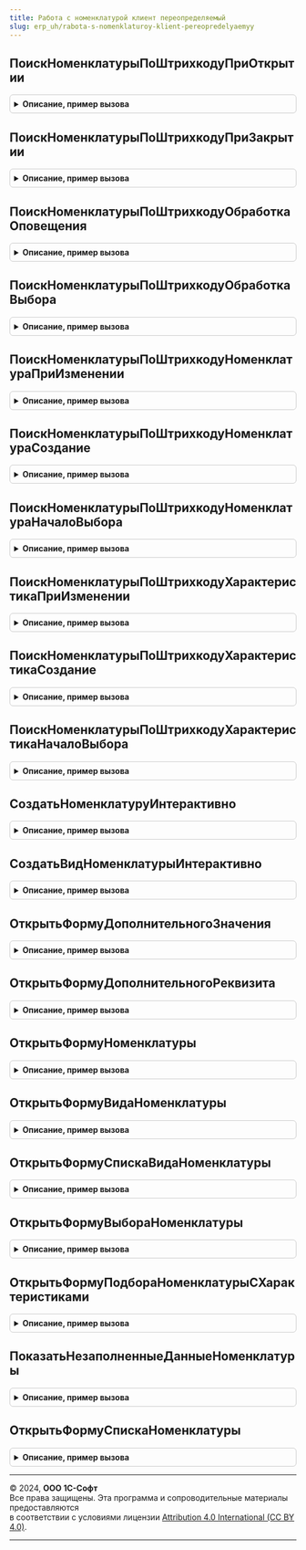 ```yaml
---
title: Работа с номенклатурой клиент переопределяемый
slug: erp_uh/rabota-s-nomenklaturoy-klient-pereopredelyaemyy
---
```



## ПоискНоменклатурыПоШтрихкодуПриОткрытии
<details style="margin: 1em 0; padding: 0.5em; border: 1px solid #ccc; border-radius: 6px;">

<summary style="font-weight: bold; cursor: pointer;">Описание, пример вызова</summary>

```bsl

// Процедура, вызываемая из обработчика события формы ПриОткрытии формы ПоискНоменклатурыПоШтрихкоду.
//
// Параметры:
//  Форма - ФормаКлиентскогоПриложения - форма из обработчика события которой происходит вызов процедуры.
//
Процедура ПоискНоменклатурыПоШтрихкодуПриОткрытии(Форма) Экспорт
```

Пример вызова
```bsl
РаботаСНоменклатуройКлиентПереопределяемый.ПоискНоменклатурыПоШтрихкодуПриОткрытии(Форма) 
```
</details>

## ПоискНоменклатурыПоШтрихкодуПриЗакрытии
<details style="margin: 1em 0; padding: 0.5em; border: 1px solid #ccc; border-radius: 6px;">

<summary style="font-weight: bold; cursor: pointer;">Описание, пример вызова</summary>

```bsl

// Процедура, вызываемая из обработчика события формы ПриЗакрытии формы ПоискНоменклатурыПоШтрихкоду.
//
// Параметры:
//  Форма - ФормаКлиентскогоПриложения - форма из обработчика события которой происходит вызов процедуры.
//  ЗавершениеРаботы - Булево - признак завершения работы.
//
Процедура ПоискНоменклатурыПоШтрихкодуПриЗакрытии(Форма, ЗавершениеРаботы) Экспорт
```

Пример вызова
```bsl
РаботаСНоменклатуройКлиентПереопределяемый.ПоискНоменклатурыПоШтрихкодуПриЗакрытии(Форма, ЗавершениеРаботы) 
```
</details>

## ПоискНоменклатурыПоШтрихкодуОбработкаОповещения
<details style="margin: 1em 0; padding: 0.5em; border: 1px solid #ccc; border-radius: 6px;">

<summary style="font-weight: bold; cursor: pointer;">Описание, пример вызова</summary>

```bsl

// Процедура, вызываемая из обработчика оповещения формы ПоискНоменклатурыПоШтрихкоду.
//
// Параметры:
//  Форма - ФормаКлиентскогоПриложения - форма из обработчика события которой происходит вызов процедуры.
//  ИмяСобытия	 - Строка - имя события.
//  Параметр	 - Произвольный - параметры оповещения.
//  Источник	 - Строка - источник оповещения.
//  ШтрихКоды	 - Массив - массив строк штрихкодов. Заполняется при отработке оповещений от оборудования (Строка).
//
Процедура ПоискНоменклатурыПоШтрихкодуОбработкаОповещения(Форма, ИмяСобытия, Параметр, Источник, ШтрихКоды) Экспорт
```

Пример вызова
```bsl
РаботаСНоменклатуройКлиентПереопределяемый.ПоискНоменклатурыПоШтрихкодуОбработкаОповещения(Форма, ИмяСобытия, Параметр, Источник, ШтрихКоды) 
```
</details>

## ПоискНоменклатурыПоШтрихкодуОбработкаВыбора
<details style="margin: 1em 0; padding: 0.5em; border: 1px solid #ccc; border-radius: 6px;">

<summary style="font-weight: bold; cursor: pointer;">Описание, пример вызова</summary>

```bsl

// Процедура, вызываемая при обработке выбора формы ПоискНоменклатурыПоШтрихкоду.
//
// Параметры:
//  Форма - ФормаКлиентскогоПриложения - форма из обработчика события которой происходит вызов процедуры.
//  ВыбранноеЗначение - Произвольный - выбранное значение.
//  ИсточникВыбора - Произвольный - источник выбора.
//
Процедура ПоискНоменклатурыПоШтрихкодуОбработкаВыбора(Форма, ВыбранноеЗначение, ИсточникВыбора) Экспорт
```

Пример вызова
```bsl
РаботаСНоменклатуройКлиентПереопределяемый.ПоискНоменклатурыПоШтрихкодуОбработкаВыбора(Форма, ВыбранноеЗначение, ИсточникВыбора) 
```
</details>

## ПоискНоменклатурыПоШтрихкодуНоменклатураПриИзменении
<details style="margin: 1em 0; padding: 0.5em; border: 1px solid #ccc; border-radius: 6px;">

<summary style="font-weight: bold; cursor: pointer;">Описание, пример вызова</summary>

```bsl

// Процедура, вызываемая при изменении поля Номенклатура формы ПоискНоменклатурыПоШтрихкоду.
//
// Параметры:
//  Форма	 - ФормаКлиентскогоПриложения - форма поиска номенклатуры по штрихкоду.
//  Элемент	 - ПолеФормы - изменяемое поле формы.
//
Процедура ПоискНоменклатурыПоШтрихкодуНоменклатураПриИзменении(Форма, Элемент) Экспорт
```

Пример вызова
```bsl
РаботаСНоменклатуройКлиентПереопределяемый.ПоискНоменклатурыПоШтрихкодуНоменклатураПриИзменении(Форма, Элемент) 
```
</details>

## ПоискНоменклатурыПоШтрихкодуНоменклатураСоздание
<details style="margin: 1em 0; padding: 0.5em; border: 1px solid #ccc; border-radius: 6px;">

<summary style="font-weight: bold; cursor: pointer;">Описание, пример вызова</summary>

```bsl

// Процедура, вызываемая при создании в поле Номенклатура формы ПоискНоменклатурыПоШтрихкоду.
//
// Параметры:
//  Форма - ФормаКлиентскогоПриложения - форма из обработчика события которой происходит вызов процедуры.
//  Элемент				 - ПолеФормы - элемент формы.
//  СтандартнаяОбработка - Булево - признак стандартной обработки.
//
Процедура ПоискНоменклатурыПоШтрихкодуНоменклатураСоздание(Форма, Элемент, СтандартнаяОбработка) Экспорт
```

Пример вызова
```bsl
РаботаСНоменклатуройКлиентПереопределяемый.ПоискНоменклатурыПоШтрихкодуНоменклатураСоздание(Форма, Элемент, СтандартнаяОбработка) 
```
</details>

## ПоискНоменклатурыПоШтрихкодуНоменклатураНачалоВыбора
<details style="margin: 1em 0; padding: 0.5em; border: 1px solid #ccc; border-radius: 6px;">

<summary style="font-weight: bold; cursor: pointer;">Описание, пример вызова</summary>

```bsl

// Процедура, вызываемая при начале выбора в поле Номенклатура формы ПоискНоменклатурыПоШтрихкоду.
//
// Параметры:
//  Форма - ФормаКлиентскогоПриложения - форма из обработчика события которой происходит вызов процедуры.
//  Элемент				 - ПолеФормы - элемент формы.
//  ДанныеВыбора		 - СписокЗначений - данные выбора..
//  СтандартнаяОбработка - Булево -  признак стандартной обработки.
//
Процедура ПоискНоменклатурыПоШтрихкодуНоменклатураНачалоВыбора(Форма, Элемент, ДанныеВыбора, СтандартнаяОбработка) Экспорт
```

Пример вызова
```bsl
РаботаСНоменклатуройКлиентПереопределяемый.ПоискНоменклатурыПоШтрихкодуНоменклатураНачалоВыбора(Форма, Элемент, ДанныеВыбора, СтандартнаяОбработка) 
```
</details>

## ПоискНоменклатурыПоШтрихкодуХарактеристикаПриИзменении
<details style="margin: 1em 0; padding: 0.5em; border: 1px solid #ccc; border-radius: 6px;">

<summary style="font-weight: bold; cursor: pointer;">Описание, пример вызова</summary>

```bsl

// Процедура, вызываемая при изменении поля Характеристика формы ПоискНоменклатурыПоШтрихкоду.
//
// Параметры:
//  Форма	 - ФормаКлиентскогоПриложения - форма поиска номенклатуры по штрихкоду.
//  Элемент	 - ПолеФормы - изменяемое поле формы.
//
Процедура ПоискНоменклатурыПоШтрихкодуХарактеристикаПриИзменении(Форма, Элемент) Экспорт
```

Пример вызова
```bsl
РаботаСНоменклатуройКлиентПереопределяемый.ПоискНоменклатурыПоШтрихкодуХарактеристикаПриИзменении(Форма, Элемент) 
```
</details>

## ПоискНоменклатурыПоШтрихкодуХарактеристикаСоздание
<details style="margin: 1em 0; padding: 0.5em; border: 1px solid #ccc; border-radius: 6px;">

<summary style="font-weight: bold; cursor: pointer;">Описание, пример вызова</summary>

```bsl

// Процедура, вызываемая при создании в поле Характеристика формы ПоискНоменклатурыПоШтрихкоду.
//
// Параметры:
//  Форма - ФормаКлиентскогоПриложения - форма из обработчика события которой происходит вызов процедуры.
//  Элемент				 - ПолеФормы - элемент формы.
//  СтандартнаяОбработка - Булево - признак стандартной обработки.
//
Процедура ПоискНоменклатурыПоШтрихкодуХарактеристикаСоздание(Форма, Элемент, СтандартнаяОбработка) Экспорт
```

Пример вызова
```bsl
РаботаСНоменклатуройКлиентПереопределяемый.ПоискНоменклатурыПоШтрихкодуХарактеристикаСоздание(Форма, Элемент, СтандартнаяОбработка) 
```
</details>

## ПоискНоменклатурыПоШтрихкодуХарактеристикаНачалоВыбора
<details style="margin: 1em 0; padding: 0.5em; border: 1px solid #ccc; border-radius: 6px;">

<summary style="font-weight: bold; cursor: pointer;">Описание, пример вызова</summary>

```bsl

// Процедура, вызываемая при начале выбора в поле Характеристика формы ПоискНоменклатурыПоШтрихкоду.
//
// Параметры:
//  Форма - ФормаКлиентскогоПриложения - форма из обработчика события которой происходит вызов процедуры.
//  Элемент				 - ПолеФормы - элемент формы.
//  ДанныеВыбора		 - СписокЗначений - данные выбора..
//  СтандартнаяОбработка - Булево -  признак стандартной обработки.
//
Процедура ПоискНоменклатурыПоШтрихкодуХарактеристикаНачалоВыбора(Форма, Элемент, ДанныеВыбора, СтандартнаяОбработка) Экспорт
```

Пример вызова
```bsl
РаботаСНоменклатуройКлиентПереопределяемый.ПоискНоменклатурыПоШтрихкодуХарактеристикаНачалоВыбора(Форма, Элемент, ДанныеВыбора, СтандартнаяОбработка) 
```
</details>

## СоздатьНоменклатуруИнтерактивно
<details style="margin: 1em 0; padding: 0.5em; border: 1px solid #ccc; border-radius: 6px;">

<summary style="font-weight: bold; cursor: pointer;">Описание, пример вызова</summary>

```bsl

// Процедура открывает форму элемента номенклатуры в случает интерактивного заполнения.
//
// Параметры:
//  ПараметрыФормы				 - Структура		 - параметры, которые необходимо передать в форму элемента.
//  ОписаниеОповещенияОЗакрытии	 - ОписаниеОповещения	 - оповещение о закрытии формы. В обработчик должен передаваться
//                                                         параметр НоменклатураСсылка с ссылкой на элемент.
//
Процедура СоздатьНоменклатуруИнтерактивно(ПараметрыФормы, ОписаниеОповещенияОЗакрытии) Экспорт
```

Пример вызова
```bsl
РаботаСНоменклатуройКлиентПереопределяемый.СоздатьНоменклатуруИнтерактивно(ПараметрыФормы, ОписаниеОповещенияОЗакрытии) 
```
</details>

## СоздатьВидНоменклатурыИнтерактивно
<details style="margin: 1em 0; padding: 0.5em; border: 1px solid #ccc; border-radius: 6px;">

<summary style="font-weight: bold; cursor: pointer;">Описание, пример вызова</summary>

```bsl

// Процедура открывает форму элемента вида номенклатуры в случает интерактивного заполнения.
//  Режим открытия окна должен установлен в значение Независимый.
//
// Параметры:
//  ПараметрыФормы				 - Структура		 - параметры, которые необходимо передать в форму элемента.
//  ОписаниеОповещенияОЗакрытии	 - ОписаниеОповещения	 - оповещение о закрытии.
//
Процедура СоздатьВидНоменклатурыИнтерактивно(ПараметрыФормы, ОписаниеОповещенияОЗакрытии) Экспорт
```

Пример вызова
```bsl
РаботаСНоменклатуройКлиентПереопределяемый.СоздатьВидНоменклатурыИнтерактивно(ПараметрыФормы, ОписаниеОповещенияОЗакрытии) 
```
</details>

## ОткрытьФормуДополнительногоЗначения
<details style="margin: 1em 0; padding: 0.5em; border: 1px solid #ccc; border-radius: 6px;">

<summary style="font-weight: bold; cursor: pointer;">Описание, пример вызова</summary>

```bsl

// Открытие формы значения дополнительного реквизита.
//
// Параметры:
//  ПараметрыФормы - Структура - Ключи:
//                   * РеквизитСсылка - ОпределяемыйТип.ДополнительныеРеквизитыРаботаСНоменклатурой - Ссылка на дополнительный реквизит.
//                   * Наименование   - Строка - Наименование значения дополнительного реквизита по умолчанию.
//  Форма          - ФормаКлиентскогоПриложения - Форма-владелец.
//
Процедура ОткрытьФормуДополнительногоЗначения(ПараметрыФормы, Форма) Экспорт
```

Пример вызова
```bsl
РаботаСНоменклатуройКлиентПереопределяемый.ОткрытьФормуДополнительногоЗначения(ПараметрыФормы, Форма) 
```
</details>

## ОткрытьФормуДополнительногоРеквизита
<details style="margin: 1em 0; padding: 0.5em; border: 1px solid #ccc; border-radius: 6px;">

<summary style="font-weight: bold; cursor: pointer;">Описание, пример вызова</summary>

```bsl

// Открытие формы дополнительного реквизита.
//
// Параметры:
//  ПараметрыФормы	 - Структура - параметры формы.
//  Владелец			 - ФормаКлиентскогоПриложения - форма владелец.
//
Процедура ОткрытьФормуДополнительногоРеквизита(ПараметрыФормы, Владелец) Экспорт
```

Пример вызова
```bsl
РаботаСНоменклатуройКлиентПереопределяемый.ОткрытьФормуДополнительногоРеквизита(ПараметрыФормы, Владелец) 
```
</details>

## ОткрытьФормуНоменклатуры
<details style="margin: 1em 0; padding: 0.5em; border: 1px solid #ccc; border-radius: 6px;">

<summary style="font-weight: bold; cursor: pointer;">Описание, пример вызова</summary>

```bsl

// Открытие формы номенклатуры.
//
// Параметры:
//  НоменклатураСсылка	 - ОпределяемыйТип.НоменклатураРаботаСНоменклатурой - ссылка на номенклатуру.
//  Владелец			 - ФормаКлиентскогоПриложения - форма владелец.
//
Процедура ОткрытьФормуНоменклатуры(НоменклатураСсылка, Владелец) Экспорт
```

Пример вызова
```bsl
РаботаСНоменклатуройКлиентПереопределяемый.ОткрытьФормуНоменклатуры(НоменклатураСсылка, Владелец) 
```
</details>

## ОткрытьФормуВидаНоменклатуры
<details style="margin: 1em 0; padding: 0.5em; border: 1px solid #ccc; border-radius: 6px;">

<summary style="font-weight: bold; cursor: pointer;">Описание, пример вызова</summary>

```bsl

// Открытие формы вида номенклатуры.
//
// Параметры:
//  ВидНоменклатурыСсылка - ОпределяемыйТип.ВидНоменклатурыРаботаСНоменклатурой - ссылка на вид номенклатуры.
//  Владелец			 - ФормаКлиентскогоПриложения - форма владелец.
//
Процедура ОткрытьФормуВидаНоменклатуры(ВидНоменклатурыСсылка, Владелец) Экспорт
```

Пример вызова
```bsl
РаботаСНоменклатуройКлиентПереопределяемый.ОткрытьФормуВидаНоменклатуры(ВидНоменклатурыСсылка, Владелец) 
```
</details>

## ОткрытьФормуСпискаВидаНоменклатуры
<details style="margin: 1em 0; padding: 0.5em; border: 1px solid #ccc; border-radius: 6px;">

<summary style="font-weight: bold; cursor: pointer;">Описание, пример вызова</summary>

```bsl

// Открытие формы списка вида номенклатуры.
//
// Параметры:
//  ВидНоменклатурыСсылка		 - ОпределяемыйТип.ВидНоменклатурыРаботаСНоменклатурой - ссылка на вид номенклатуры.
//  Владелец					 - ФормаКлиентскогоПриложения - форма владелец.
//  ОписаниеОповещенияОЗакрытии	 - ОписаниеОповещения, Неопределено	 - оповещение о закрытии.
//
Процедура ОткрытьФормуСпискаВидаНоменклатуры(ВидНоменклатурыСсылка, Владелец, ОписаниеОповещенияОЗакрытии = Неопределено) Экспорт
```

Пример вызова
```bsl
РаботаСНоменклатуройКлиентПереопределяемый.ОткрытьФормуСпискаВидаНоменклатуры(ВидНоменклатурыСсылка, Владелец, ОписаниеОповещенияОЗакрытии);
```
</details>

## ОткрытьФормуВыбораНоменклатуры
<details style="margin: 1em 0; padding: 0.5em; border: 1px solid #ccc; border-radius: 6px;">

<summary style="font-weight: bold; cursor: pointer;">Описание, пример вызова</summary>

```bsl

// Открытие формы выбора номенклатуры.
// Ожидаемый результат закрытия формы - массив ссылок типа ОпределяемыйТип.НоменклатураРаботаСНоменклатурой.
//
// Параметры:
//  ПараметрыФормы              - Структура                  - параметры формы.
//  Владелец                    - ФормаКлиентскогоПриложения - владелец формы.
//  ОписаниеОповещенияОЗакрытии - ОписаниеОповещения         - оповещение о закрытии формы.
//  РежимОткрытияОкнаФормы      - РежимОткрытияОкнаФормы     - варианты открытия формы клиентского приложения.
//
Процедура ОткрытьФормуВыбораНоменклатуры(ПараметрыФормы, Экспорт
```

Пример вызова
```bsl
РаботаСНоменклатуройКлиентПереопределяемый.ОткрытьФормуВыбораНоменклатуры(ПараметрыФормы, );
```
</details>

## ОткрытьФормуПодбораНоменклатурыСХарактеристиками
<details style="margin: 1em 0; padding: 0.5em; border: 1px solid #ccc; border-radius: 6px;">

<summary style="font-weight: bold; cursor: pointer;">Описание, пример вызова</summary>

```bsl

// Открытие формы подбора номенклатуры с характеристиками.
// Ожидаемый результат закрытия формы - строка - адрес во временном хранилище,
//   либо структура с ключем АдресТоваровВХранилище - строка - адрес во временном хранилище,
//  По адресу во временном хранилище должна располагаться таблица с колонками Номенклатура, Характеристика.
//  Таблица может содержать и другие колонки, они будут проигнорированы при обработке.
//
// Параметры:
//  Владелец                    - ФормаКлиентскогоПриложения - владелец формы.
//  ОписаниеОповещенияОЗакрытии - ОписаниеОповещения         - оповещение о закрытии формы.
//  РежимОткрытияОкнаФормы      - РежимОткрытияОкнаФормы     - варианты открытия формы клиентского приложения.
//
Процедура ОткрытьФормуПодбораНоменклатурыСХарактеристиками(Владелец = Неопределено, Экспорт
```

Пример вызова
```bsl
РаботаСНоменклатуройКлиентПереопределяемый.ОткрытьФормуПодбораНоменклатурыСХарактеристиками(Владелец, );
```
</details>

## ПоказатьНезаполненныеДанныеНоменклатуры
<details style="margin: 1em 0; padding: 0.5em; border: 1px solid #ccc; border-radius: 6px;">

<summary style="font-weight: bold; cursor: pointer;">Описание, пример вызова</summary>

```bsl

//++ Локализация

// Открытие формы элемента Номенклатуры с визуализацией проблем заполнения.
// В качестве идентификатора реквизита может использоваться строка:
//  * ключ структуры РаботаСНоменклатурой.КлючевыеРеквизитыНоменклатурыДляВыгрузки(),
//  * имя перечисления Перечисления.РеквизитыНоменклатурыДляВыгрузки
//  * псевдоним доп.реквизита 1С:Номенклатуры, см. РаботаСНоменклатуройПереопределяемый.ИнициализацияЗапросаВыборкиДанныхДляВыгрузки
//  или ссылка - ОпределяемыеТипы.ДополнительныеРеквизитыРаботаСНоменклатурой - доп.реквизит номенклатуры.
//
// Параметры:
//  НоменклатураСсылка  - ОпределяемыйТип.НоменклатураРаботаСНоменклатурой - ссылка на номенклатуру.
//  НезаполненныеДанные - Массив из Строка - содержит имена ключевых реквизитов, как они заданы в методе КлючевыеРеквизитыНоменклатурыДляВыгрузки()
//                      - Массив из Соответствие - возможные ключи описаны выше, значения - сообщения об ошибке.
//                                                 Такой тип параметра используется для визуализации ошибок при отправке в Национальный каталог.
//  Форма               - ФормаКлиентскогоПриложения - форма из которой происходит вызов процедуры.
//  ОписаниеОповещения  - ОписаниеОповещения - оповещение о закрытии формы.
//
Процедура ПоказатьНезаполненныеДанныеНоменклатуры(НоменклатураСсылка, НезаполненныеДанные, Форма, ОписаниеОповещения) Экспорт
```

Пример вызова
```bsl
РаботаСНоменклатуройКлиентПереопределяемый.ПоказатьНезаполненныеДанныеНоменклатуры(НоменклатураСсылка, НезаполненныеДанные, Форма, ОписаниеОповещения) 
```
</details>

## ОткрытьФормуСпискаНоменклатуры
<details style="margin: 1em 0; padding: 0.5em; border: 1px solid #ccc; border-radius: 6px;">

<summary style="font-weight: bold; cursor: pointer;">Описание, пример вызова</summary>

```bsl

// Устарела. Отсутствует необходимость в использовании.
// Открытие формы списка номенклатуры.
//
// Параметры:
//  НоменклатураСсылка	 - ОпределяемыйТип.НоменклатураРаботаСНоменклатурой - ссылка на номенклатуру.
//  Владелец			 - ФормаКлиентскогоПриложения - форма владелец.
//
Процедура ОткрытьФормуСпискаНоменклатуры(НоменклатураСсылка, Владелец) Экспорт
```

Пример вызова
```bsl
РаботаСНоменклатуройКлиентПереопределяемый.ОткрытьФормуСпискаНоменклатуры(НоменклатураСсылка, Владелец) 
```
</details>

---

© 2024, **ООО 1С-Софт**  
Все права защищены. Эта программа и сопроводительные материалы предоставляются  
в соответствии с условиями лицензии [Attribution 4.0 International (CC BY 4.0)](https://creativecommons.org/licenses/by/4.0/legalcode).

---
